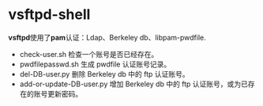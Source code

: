 # vsftpd-shell

**vsftpd**使用了**pam**认证：Ldap、Berkeley db、libpam-pwdfile.

* check-user.sh 检查一个账号是否已经存在。
* pwdfilepasswd.sh 生成 pwdfile 认证账号记录。
* del-DB-user.py 删除 Berkeley db 中的 ftp 认证账号。
* add-or-update-DB-user.py 增加 Berkeley db 中的 ftp 认证账号，或为已存在的账号更新密码。
